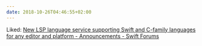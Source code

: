 ```yaml
---
date: 2018-10-26T04:46:55+02:00
---
```


Liked: [New LSP language service supporting Swift and C-family languages for any editor and platform - Announcements - Swift Forums](https://forums.swift.org/t/new-lsp-language-service-supporting-swift-and-c-family-languages-for-any-editor-and-platform/17024)
